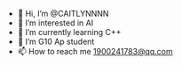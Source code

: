 - 👋 Hi, I’m @CAITLYNNNN
- 👀 I’m interested in AI
- 🌱 I’m currently learning C++
- 💞️ I’m G10 Ap student
- 📫 How to reach me 1900241783@qq.com

<!---
CAITLYNNNN/CAITLYNNNN is a ✨ special ✨ repository because its `README.md` (this file) appears on your GitHub profile.
You can click the Preview link to take a look at your changes.
--->
